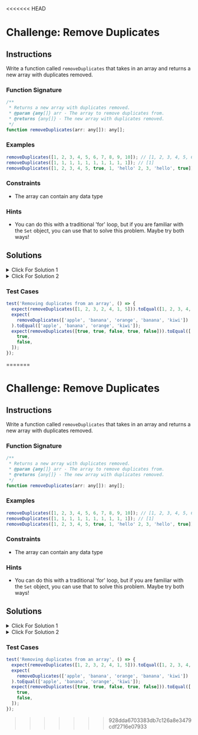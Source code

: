 <<<<<<< HEAD
# Challenge: Remove Duplicates

## Instructions

Write a function called `removeDuplicates` that takes in an array and returns a new array with duplicates removed.

### Function Signature

```js
/**
 * Returns a new array with duplicates removed.
 * @param {any[]} arr - The array to remove duplicates from.
 * @returns {any[]} - The new array with duplicates removed.
 */
function removeDuplicates(arr: any[]): any[];
```

### Examples

```js
removeDuplicates([1, 2, 3, 4, 5, 6, 7, 8, 9, 10]); // [1, 2, 3, 4, 5, 6, 7, 8, 9, 10]
removeDuplicates([1, 1, 1, 1, 1, 1, 1, 1, 1, 1]); // [1]
removeDuplicates([1, 2, 3, 4, 5, true, 1, 'hello' 2, 3, 'hello', true]); // [1, 2, 3, 4, 5, true, 'hello']
```

### Constraints

- The array can contain any data type

### Hints

- You can do this with a traditional 'for' loop, but if you are familiar with the `Set` object, you can use that to solve this problem. Maybe try both ways!

## Solutions

<details>
  <summary>Click For Solution 1</summary>

Using a for loop

```js
function removeDuplicates(arr) {
  const uniqueArr = [];

  for (let i = 0; i < arr.length; i++) {
    if (!uniqueArr.includes(arr[i])) {
      uniqueArr.push(arr[i]);
    }
  }

  return uniqueArr;
}
```

### Explanation

- Create a new array called `uniqueArr`.
- Create a `for` loop that will loop through each element in the array and check if the current element is in `uniqueArr`.
- If it is not, we push it into `uniqueArr`.
- Once we have looped through the entire array, we return `uniqueArr`.

</details>

<details>
  <summary>Click For Solution 2</summary>

Using a Set

```js
function removeDuplicates(arr) {
  return Array.from(new Set(arr));
}
```

### Explanation

This solution is extremely simple. We take in an array with duplicates and we create a new `Set` from that array. We then convert that `Set` back into an array and return it.

The reason that this works is because a `Set` can only contain unique values. So when we create a `Set` from an array, it will remove all the duplicates automatically.

</details>

### Test Cases

```js
test('Removing duplicates from an array', () => {
  expect(removeDuplicates([1, 2, 3, 2, 4, 1, 5])).toEqual([1, 2, 3, 4, 5]);
  expect(
    removeDuplicates(['apple', 'banana', 'orange', 'banana', 'kiwi'])
  ).toEqual(['apple', 'banana', 'orange', 'kiwi']);
  expect(removeDuplicates([true, true, false, true, false])).toEqual([
    true,
    false,
  ]);
});
```
=======
# Challenge: Remove Duplicates

## Instructions

Write a function called `removeDuplicates` that takes in an array and returns a new array with duplicates removed.

### Function Signature

```js
/**
 * Returns a new array with duplicates removed.
 * @param {any[]} arr - The array to remove duplicates from.
 * @returns {any[]} - The new array with duplicates removed.
 */
function removeDuplicates(arr: any[]): any[];
```

### Examples

```js
removeDuplicates([1, 2, 3, 4, 5, 6, 7, 8, 9, 10]); // [1, 2, 3, 4, 5, 6, 7, 8, 9, 10]
removeDuplicates([1, 1, 1, 1, 1, 1, 1, 1, 1, 1]); // [1]
removeDuplicates([1, 2, 3, 4, 5, true, 1, 'hello' 2, 3, 'hello', true]); // [1, 2, 3, 4, 5, true, 'hello']
```

### Constraints

- The array can contain any data type

### Hints

- You can do this with a traditional 'for' loop, but if you are familiar with the `Set` object, you can use that to solve this problem. Maybe try both ways!

## Solutions

<details>
  <summary>Click For Solution 1</summary>

Using a for loop

```js
function removeDuplicates(arr) {
  const uniqueArr = [];

  for (let i = 0; i < arr.length; i++) {
    if (!uniqueArr.includes(arr[i])) {
      uniqueArr.push(arr[i]);
    }
  }

  return uniqueArr;
}
```

### Explanation

- Create a new array called `uniqueArr`.
- Create a `for` loop that will loop through each element in the array and check if the current element is in `uniqueArr`.
- If it is not, we push it into `uniqueArr`.
- Once we have looped through the entire array, we return `uniqueArr`.

</details>

<details>
  <summary>Click For Solution 2</summary>

Using a Set

```js
function removeDuplicates(arr) {
  return Array.from(new Set(arr));
}
```

### Explanation

This solution is extremely simple. We take in an array with duplicates and we create a new `Set` from that array. We then convert that `Set` back into an array and return it.

The reason that this works is because a `Set` can only contain unique values. So when we create a `Set` from an array, it will remove all the duplicates automatically.

</details>

### Test Cases

```js
test('Removing duplicates from an array', () => {
  expect(removeDuplicates([1, 2, 3, 2, 4, 1, 5])).toEqual([1, 2, 3, 4, 5]);
  expect(
    removeDuplicates(['apple', 'banana', 'orange', 'banana', 'kiwi'])
  ).toEqual(['apple', 'banana', 'orange', 'kiwi']);
  expect(removeDuplicates([true, true, false, true, false])).toEqual([
    true,
    false,
  ]);
});
```
>>>>>>> 928dda6703383db7c126a8e3479cdf2716e07933
